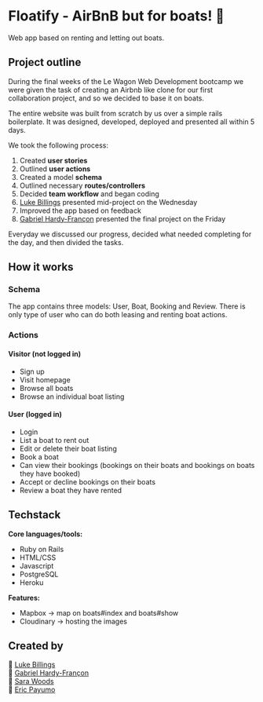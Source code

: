 # Floatify - AirBnB but for boats! 🚤
 Web app based on renting and letting out boats.
 

## Project outline

During the final weeks of the Le Wagon Web Development bootcamp we were given the task of creating an Airbnb like clone for our first collaboration project, and so we decided to base it on boats.

The entire website was built from scratch by us over a simple rails boilerplate. It was designed, developed, deployed and presented all within 5 days.

We took the following process:

1.  Created  **user stories**
2.  Outlined  **user actions**
3.  Created a model  **schema**
4.  Outlined necessary  **routes/controllers**
5.  Decided  **team workflow** and began coding
6.  [Luke Billings](https://github.com/lukebillings) presented mid-project on the Wednesday
7.  Improved the app based on feedback
8.  [Gabriel Hardy-Françon](https://github.com/xotw) presented the final project on the Friday

Everyday we discussed our progress, decided what needed completing for the day, and then divided the tasks.

## How it works
### Schema
The app contains three models: User, Boat, Booking and Review. There is only type of user who can do both leasing and renting boat actions.

### Actions

#### Visitor (not logged in)

-   Sign up  
-   Visit homepage  
-   Browse all boats  
-   Browse an individual boat listing  

#### User (logged in)

-   Login  
-   List a boat to rent out  
-   Edit or delete their boat listing  
-   Book a boat  
-   Can view their bookings (bookings on their boats and bookings on boats they have booked)  
-   Accept or decline bookings on their boats  
-   Review a boat they have rented  

## Techstack
**Core languages/tools:**

-   Ruby on Rails  
-   HTML/CSS  
-   Javascript  
-   PostgreSQL  
-   Heroku  

**Features:**

-   Mapbox -> map on boats#index and boats#show  
-   Cloudinary -> hosting the images  

## Created by

🔹 [Luke Billings](https://github.com/lukebillings)  
🔹 [Gabriel Hardy-Françon](https://github.com/xotw)  
🔹 [Sara Woods](https://github.com/sara-woods)  
🔹 [Eric Payumo](https://github.com/Erickson1309)  
